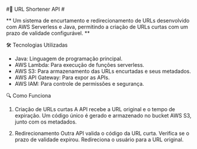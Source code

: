 #🚀 URL Shortener API #

** Um sistema de encurtamento e redirecionamento de URLs desenvolvido com AWS Serverless e Java, permitindo a criação de URLs curtas com um prazo de validade configurável. **

🛠️ Tecnologias Utilizadas
- Java: Linguagem de programação principal.
- AWS Lambda: Para execução de funções serverless.
- AWS S3: Para armazenamento das URLs encurtadas e seus metadados.
- AWS API Gateway: Para expor as APIs.
- AWS IAM: Para controle de permissões e segurança.
  
🔍 Como Funciona
1. Criação de URLs curtas
A API recebe a URL original e o tempo de expiração.
Um código único é gerado e armazenado no bucket AWS S3, junto com os metadados.

3. Redirecionamento
Outra API valida o código da URL curta.
Verifica se o prazo de validade expirou.
Redireciona o usuário para a URL original.
